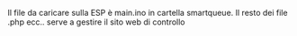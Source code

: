 Il file da caricare sulla ESP è main.ino in cartella smartqueue.
Il resto dei file .php ecc.. serve a gestire il sito web di controllo
